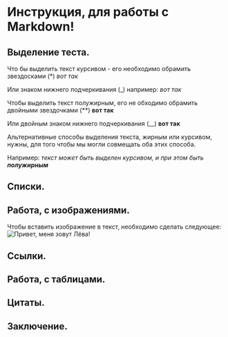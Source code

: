 # Инструкция, для работы с Markdown!

## Выделение теста.
Что бы выделить текст курсивом - его необходимо обрамить звездосками (*) *вот так*

Или знаком нижнего подчеркивания (_) например: _вот так_

Чтобы выделить текст полужирным, его не обходимо обрамить двойными звездочками (**) **вот так**  

Или двойным знаком нижнего подчеркивания (__) __вот так__

Альтернативные способы выделения текста, жирным или курсивом, нужны, для того чтобы мы могли совмещать оба этих способа.

Например: _текст может быть выделен курсивом, и при этом быть **полужирным**_

## Списки.

## Работа, с изображениями.
Чтобы вставить изображение в текст, необходимо сделать следующее:
![Привет, меня зовут Лёва!](leo.jpg)

## Ссылки.

## Работа, с таблицами.

## Цитаты.

## Заключение.